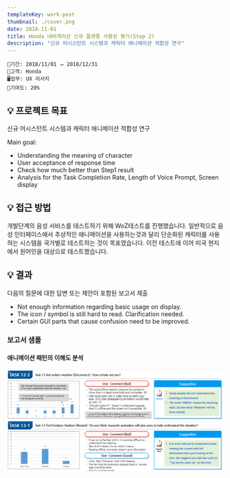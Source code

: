 ```yaml
---
templateKey: work-post
thumbnail: ./cover.png
date: 2018-11-01
title: Honda 내비게이션 신규 플랫폼 사용성 평가(Step 2)
description: "신규 어시스턴트 시스템과 캐릭터 애니메이션 적합성 연구"
---
```

```
📅기간: 2018/11/01 ⭢ 2018/12/31
🤝고객: Honda
🖥️업무: UX 리서치
🎯기여도: 20%
```

## 💡 프로젝트 목표
신규 어시스턴트 시스템과 캐릭터 애니메이션 적합성 연구

Main goal:
- Understanding the meaning of character
- User acceptance of response time
- Check how much better than Step1 result
- Analysis for the Task Completion Rate, Length of Voice Prompt, Screen display

## 💡 접근 방법
개발단계의 음성 서비스를 테스트하기 위해 WoZ테스트를 진행했습니다. 일반적으로 음성 인터페이스에서 추상적인 애니메이션을 사용하는것과 달리 단순화된 캐릭터를 사용하는 시스템을 국가별로 테스트하는 것이 목표였습니다. 이전 테스트에 이어 미국 현지에서 원어민을 대상으로 테스트했습니다.

## 💡 결과
다음의 질문에 대한 답변 또는 제안이 포함된 보고서 제출
- Not enough information regarding basic usage on display.
- The icon / symbol is still hard to read. Clarification needed.
- Certain GUI parts that cause confusion need to be improved.

### 보고서 샘플
#### 애니메이션 패턴의 이해도 분석
![analysis of understanding of complex animation patterns](./UX-Study-Honda-Step2-001.png)